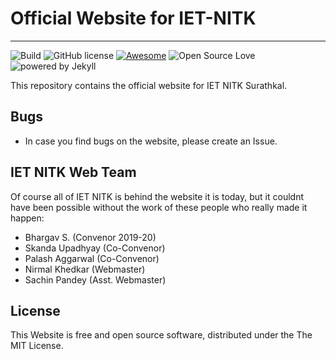 # Official Website for IET-NITK
___

![Build](https://github.com/IET-NITK/iet-nitk.github.io/workflows/Build/badge.svg)
![GitHub license](https://img.shields.io/badge/license-MIT-blue.svg)
[![Awesome](https://cdn.rawgit.com/sindresorhus/awesome/d7305f38d29fed78fa85652e3a63e154dd8e8829/media/badge.svg)](https://github.com/iet-nitk)
![Open Source Love](https://badges.frapsoft.com/os/v1/open-source.png?v=103)
![powered by Jekyll](https://img.shields.io/badge/powered_by-Jekyll-green.svg)

This repository contains the official website for IET NITK Surathkal. 

## Bugs
* In case you find bugs on the website, please create an Issue.

## IET NITK Web Team
Of course all of IET NITK is behind the website it is today, but it couldnt have been possible without the work of these people who really made it happen:
- Bhargav S. (Convenor 2019-20)
- Skanda Upadhyay (Co-Convenor)
- Palash Aggarwal (Co-Convenor)
- Nirmal Khedkar (Webmaster)
- Sachin Pandey (Asst. Webmaster)

## License
This Website is free and open source software, distributed under the The MIT License. 

